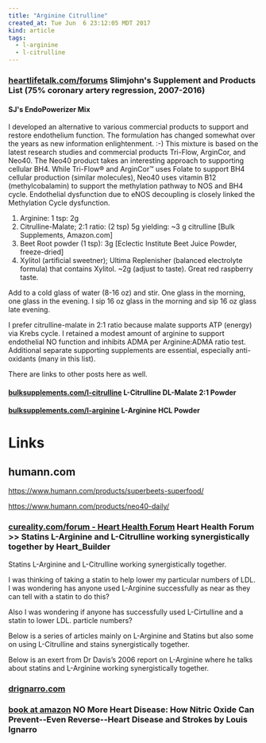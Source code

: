 ```yaml
---
title: "Arginine Citrulline"
created_at: Tue Jun  6 23:12:05 MDT 2017
kind: article
tags:
  - l-arginine
  - l-citrulline
---
```


<h3>
  <a href="http://www.heartlifetalk.com/forums/default.aspx?g=posts&m=81307#post81307" target="_blank">heartlifetalk.com/forums</a>
  Slimjohn's Supplement and Products List (75% coronary artery regression, 2007-2016)
</h3>

<h4>SJ's EndoPowerizer Mix</h4>

I developed an alternative to various commercial products to support
and restore endothelium function. The formulation has changed somewhat
over the years as new information enlightenment. :-) This mixture is
based on the latest research studies and commercial products Tri-Flow,
ArginCor, and Neo40. The Neo40 product takes an interesting approach to
supporting cellular BH4. While Tri-Flow® and ArginCor™ uses Folate to
support BH4 cellular production (similar molecules), Neo40 uses vitamin
B12 (methylcobalamin) to support the methylation pathway to NOS and BH4
cycle. Endothelial dysfunction due to eNOS decoupling is closely linked
the Methylation Cycle dysfunction.

<ol>
  <li>Arginine: 1 tsp: 2g</li>
  <li>Citrulline-Malate; 2:1 ratio: (2 tsp) 5g yielding: ~3 g citrulline [Bulk Supplements, Amazon.com]</li>
  <li>Beet Root powder (1 tsp): 3g [Eclectic Institute Beet Juice Powder, freeze-dried]</li>
  <li>Xylitol (artificial sweetner); Ultima Replenisher (balanced electrolyte formula) that contains Xylitol. ~2g (adjust to taste). Great red raspberry taste.</li>
</ol>

Add to a cold glass of water (8-16 oz) and stir. One glass in the morning,
one glass in the evening. I sip 16 oz glass in the morning and sip 16
oz glass late evening.

I prefer citrulline-malate in 2:1 ratio because malate supports ATP
(energy) via Krebs cycle. I retained a modest amount of arginine to
support endothelial NO function and inhibits ADMA per Arginine:ADMA
ratio test. Additional separate supporting supplements are essential,
especially anti-oxidants (many in this list).

There are links to other posts here as well.

<h4>
  <a href="https://www.bulksupplements.com/l-citrulline-dl-malate-623.html" target="_blank">bulksupplements.com/l-citrulline</a>
  L-Citrulline DL-Malate 2:1 Powder
</h4>

<h4>
  <a href="https://www.bulksupplements.com/l-arginine-hcl.html" target="_blank">bulksupplements.com/l-arginine</a>
  L-Arginine HCL Powder
</h4>

<h1>Links</h1>

<h2>humann.com</h2>

https://www.humann.com/products/superbeets-superfood/

https://www.humann.com/products/neo40-daily/

<h3>
  <a href="https://www.cureality.com/forum/topics.aspx?ID=6591" target="_blank">cureality.com/forum - Heart Health Forum</a>
  Heart Health Forum >> Statins L-Arginine and L-Citrulline working synergistically together by Heart_Builder
</h3>

Statins L-Arginine and L-Citrulline working synergistically together.

I was thinking of taking a statin to help lower my particular numbers
of LDL. I was wondering has anyone used L-Arginine successfully as near
as they can tell with a statin to do this?

Also I was wondering if anyone has successfully used L-Cirtulline and
a statin to lower LDL. particle numbers?

Below is a series of articles mainly on L-Arginine and Statins but also
some on using L-Citrulline and stains synergistically together.

Below is an exert from Dr Davis’s 2006 report on L-Arginine where he
talks about statins and L-Arginine working synergistically together.

<h3>
  <a href="http://www.drignarro.com/" target="_blank">drignarro.com</a>
</h3>

<h3>
  <a href="https://www.amazon.com/More-Heart-Disease-Prevent-Even-Reverse-Heart/dp/0312335822" target="_blank">book at amazon</a>
  NO More Heart Disease: How Nitric Oxide Can Prevent--Even Reverse--Heart Disease and Strokes by Louis Ignarro
</h3>

<!--
html boilerplate
<a href="" target="_blank"></a>
<a name=""></a>
<img src="" width="400px">
<ul>
  <li></li>
</ul>
<pre>
</pre>
<pre><code>
</code></pre>
<math xmlns='http://www.w3.org/1998/Math/MathML' display='block'>
</math>
-->
